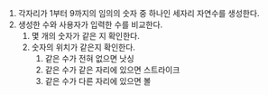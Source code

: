 1. 각자리가 1부터 9까지의 임의의 숫자 중 하나인 세자리 자연수를 생성한다.
2. 생성한 수와 사용자가 입력한 수를 비교한다.
   1. 몇 개의 숫자가 같은 지 확인한다.
   2. 숫자의 위치가 같은지 확인한다.
      1. 같은 수가 전혀 없으면 낫싱
      2. 같은 수가 같은 자리에 있으면 스트라이크
      3. 같은 수가 다른 자리에 있으면 볼